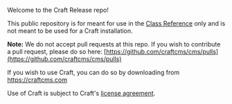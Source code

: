 Welcome to the Craft Release repo!

This public repository is for meant for use in the [Class Reference](https://craftcms.com/classreference) only and is not meant to be used for a Craft installation.

__Note:__ We do not accept pull requests at this repo. If you wish to contribute a pull request, please do so here: [https://github.com/craftcms/cms/pulls](https://github.com/craftcms/cms/pulls)

If you wish to use Craft, you can do so by downloading from https://craftcms.com

Use of Craft is subject to Craft's [license agreement](https://craftcms.com/license).
